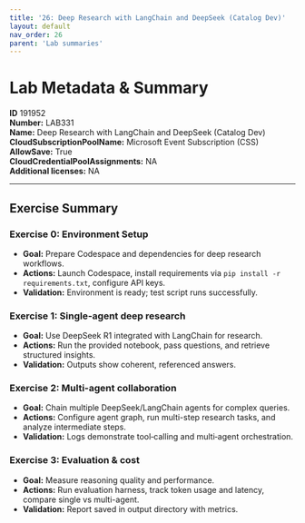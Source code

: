 ```yaml
---
title: '26: Deep Research with LangChain and DeepSeek (Catalog Dev)'
layout: default
nav_order: 26
parent: 'Lab summaries'
--- 
```


# Lab Metadata & Summary

**ID** 191952  
**Number:** LAB331  
**Name:** Deep Research with LangChain and DeepSeek (Catalog Dev)  
**CloudSubscriptionPoolName:** Microsoft Event Subscription (CSS)  
**AllowSave:** True  
**CloudCredentialPoolAssignments:** NA  
**Additional licenses:** NA  

---

## Exercise Summary
### Exercise 0: Environment Setup
- **Goal:** Prepare Codespace and dependencies for deep research workflows.  
- **Actions:** Launch Codespace, install requirements via `pip install -r requirements.txt`, configure API keys.  
- **Validation:** Environment is ready; test script runs successfully.  

### Exercise 1: Single-agent deep research
- **Goal:** Use DeepSeek R1 integrated with LangChain for research.  
- **Actions:** Run the provided notebook, pass questions, and retrieve structured insights.  
- **Validation:** Outputs show coherent, referenced answers.  

### Exercise 2: Multi-agent collaboration
- **Goal:** Chain multiple DeepSeek/LangChain agents for complex queries.  
- **Actions:** Configure agent graph, run multi-step research tasks, and analyze intermediate steps.  
- **Validation:** Logs demonstrate tool‑calling and multi‑agent orchestration.  

### Exercise 3: Evaluation & cost
- **Goal:** Measure reasoning quality and performance.  
- **Actions:** Run evaluation harness, track token usage and latency, compare single vs multi-agent.  
- **Validation:** Report saved in output directory with metrics.  
